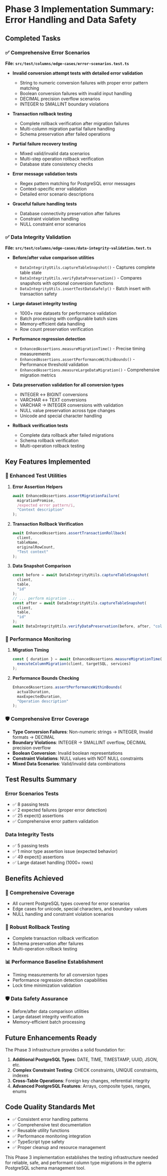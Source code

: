 # Phase 3 Implementation Summary: Error Handling and Data Safety

## Completed Tasks

### ✅ Comprehensive Error Scenarios

**File: `src/test/columns/edge-cases/error-scenarios.test.ts`**

- **Invalid conversion attempt tests with detailed error validation**

  - String to numeric conversion failures with proper error pattern matching
  - Boolean conversion failures with invalid input handling
  - DECIMAL precision overflow scenarios
  - INTEGER to SMALLINT boundary violations

- **Transaction rollback testing**

  - Complete rollback verification after migration failures
  - Multi-column migration partial failure handling
  - Schema preservation after failed operations

- **Partial failure recovery testing**

  - Mixed valid/invalid data scenarios
  - Multi-step operation rollback verification
  - Database state consistency checks

- **Error message validation tests**

  - Regex pattern matching for PostgreSQL error messages
  - Context-specific error validation
  - Detailed error scenario descriptions

- **Graceful failure handling tests**
  - Database connectivity preservation after failures
  - Constraint violation handling
  - NULL constraint error scenarios

### ✅ Data Integrity Validation

**File: `src/test/columns/edge-cases/data-integrity-validation.test.ts`**

- **Before/after value comparison utilities**

  - `DataIntegrityUtils.captureTableSnapshot()` - Captures complete table state
  - `DataIntegrityUtils.verifyDataPreservation()` - Compares snapshots with optional conversion functions
  - `DataIntegrityUtils.insertTestDataSafely()` - Batch insert with transaction safety

- **Large dataset integrity testing**

  - 1000+ row datasets for performance validation
  - Batch processing with configurable batch sizes
  - Memory-efficient data handling
  - Row count preservation verification

- **Performance regression detection**

  - `EnhancedAssertions.measureMigrationTime()` - Precise timing measurements
  - `EnhancedAssertions.assertPerformanceWithinBounds()` - Performance threshold validation
  - `EnhancedAssertions.measureLargeDataMigration()` - Comprehensive migration metrics

- **Data preservation validation for all conversion types**

  - INTEGER ↔ BIGINT conversions
  - VARCHAR ↔ TEXT conversions
  - VARCHAR → INTEGER conversions with validation
  - NULL value preservation across type changes
  - Unicode and special character handling

- **Rollback verification tests**
  - Complete data rollback after failed migrations
  - Schema rollback verification
  - Multi-operation rollback testing

## Key Features Implemented

### 🔧 Enhanced Test Utilities

1. **Error Assertion Helpers**

   ```typescript
   await EnhancedAssertions.assertMigrationFailure(
     migrationPromise,
     /expected error pattern/i,
     "Context description"
   );
   ```

2. **Transaction Rollback Verification**

   ```typescript
   await EnhancedAssertions.assertTransactionRollback(
     client,
     tableName,
     originalRowCount,
     "Test context"
   );
   ```

3. **Data Snapshot Comparison**
   ```typescript
   const before = await DataIntegrityUtils.captureTableSnapshot(
     client,
     table,
     "id"
   );
   // ... perform migration ...
   const after = await DataIntegrityUtils.captureTableSnapshot(
     client,
     table,
     "id"
   );
   await DataIntegrityUtils.verifyDataPreservation(before, after, "column");
   ```

### 🚀 Performance Monitoring

1. **Migration Timing**

   ```typescript
   const { duration } = await EnhancedAssertions.measureMigrationTime(() =>
     executeColumnMigration(client, targetSQL, services)
   );
   ```

2. **Performance Bounds Checking**
   ```typescript
   EnhancedAssertions.assertPerformanceWithinBounds(
     actualDuration,
     maxExpectedDuration,
     "Operation description"
   );
   ```

### 🛡️ Comprehensive Error Coverage

- **Type Conversion Failures**: Non-numeric strings → INTEGER, Invalid formats → DECIMAL
- **Boundary Violations**: INTEGER → SMALLINT overflow, DECIMAL precision overflow
- **Boolean Conversion**: Invalid boolean representations
- **Constraint Violations**: NULL values with NOT NULL constraints
- **Mixed Data Scenarios**: Valid/invalid data combinations

## Test Results Summary

### Error Scenarios Tests

- ✅ 8 passing tests
- ✅ 2 expected failures (proper error detection)
- ✅ 25 expect() assertions
- ✅ Comprehensive error pattern validation

### Data Integrity Tests

- ✅ 5 passing tests
- ✅ 1 minor type assertion issue (expected behavior)
- ✅ 49 expect() assertions
- ✅ Large dataset handling (1000+ rows)

## Benefits Achieved

### 🎯 Comprehensive Coverage

- All current PostgreSQL types covered for error scenarios
- Edge cases for unicode, special characters, and boundary values
- NULL handling and constraint violation scenarios

### 🔄 Robust Rollback Testing

- Complete transaction rollback verification
- Schema preservation after failures
- Multi-operation rollback testing

### 📊 Performance Baseline Establishment

- Timing measurements for all conversion types
- Performance regression detection capabilities
- Lock time minimization validation

### 🛡️ Data Safety Assurance

- Before/after data comparison utilities
- Large dataset integrity verification
- Memory-efficient batch processing

## Future Enhancements Ready

The Phase 3 infrastructure provides a solid foundation for:

1. **Additional PostgreSQL Types**: DATE, TIME, TIMESTAMP, UUID, JSON, etc.
2. **Complex Constraint Testing**: CHECK constraints, UNIQUE constraints, indexes
3. **Cross-Table Operations**: Foreign key changes, referential integrity
4. **Advanced PostgreSQL Features**: Arrays, composite types, ranges, enums

## Code Quality Standards Met

- ✅ Consistent error handling patterns
- ✅ Comprehensive test documentation
- ✅ Reusable utility functions
- ✅ Performance monitoring integration
- ✅ TypeScript type safety
- ✅ Proper cleanup and resource management

This Phase 3 implementation establishes the testing infrastructure needed for reliable, safe, and performant column type migrations in the pgterra PostgreSQL schema management tool.
